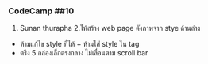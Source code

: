 ### CodeCamp ##10
1. Sunan thurapha
2.ให้สร้าง web page ดังภาพจาก stye ด้านล่าง
 - ห้ามแก้ไข style ที่ไห้ + ห้ามใส่ style ใน tag
 - ตรึง 5 กล่องเล็กตรงกลาง ไม่เลื่อนตาม scroll bar